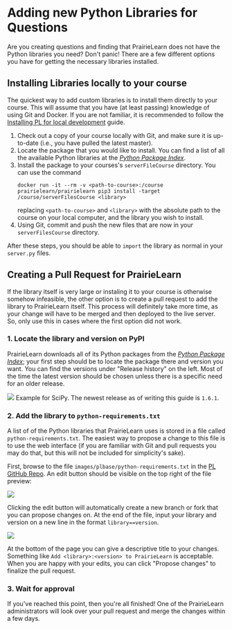 # Adding new Python Libraries for Questions

Are you creating questions and finding that PrairieLearn does not have the Python libraries you need? Don't panic! There are a few different options you have for getting the necessary libraries installed.

## Installing Libraries locally to your course

The quickest way to add custom libraries is to install them directly to your course. This will assume that you have (at least passing) knowledge of using Git and Docker. If you are not familiar, it is recommended to follow the [Installing PL for local development](../installing.md) guide.

1. Check out a copy of your course locally with Git, and make sure it is up-to-date (i.e., you have pulled the latest master).
2. Locate the package that you would like to install. You can find a list of all the available Python libraries at the [_Python Package Index_](https://pypi.org).
3. Install the package to your courses's `serverFileCourse` directory. You can use the command
   ```
   docker run -it --rm -v <path-to-course>:/course prairielearn/prairielearn pip3 install -target /course/serverFilesCourse <library>
   ```
   replacing `<path-to-course>` and `<library>` with the absolute path to the course on your local computer, and the library you wish to install.
4. Using Git, commit and push the new files that are now in your `serverFilesCourse` directory.

After these steps, you should be able to `import` the library as normal in your `server.py` files.

## Creating a Pull Request for PrairieLearn

If the library itself is very large or instaling it to your course is otherwise somehow infeasible, the other option is to create a pull request to add the library to PrairieLearn itself. This process will definitely take more time, as your change will have to be merged and then deployed to the live server. So, only use this in cases where the first option did not work.

### 1. Locate the library and version on PyPI

PrairieLearn downloads all of its Python packages from the [_Python Package Index_](https://pypi.org); your first step should be to locate the package there and version you want. You can find the versions under "Release history" on the left. Most of the time the latest version should be chosen unless there is a specific need for an older release.

![](scipy_version.png)
Example for SciPy. The newest release as of writing this guide is `1.6.1`.

### 2. Add the library to `python-requirements.txt`

A list of of the Python libraries that PrairieLearn uses is stored in a file called `python-requirements.txt`. The easiest way to propose a change to this file is to use the web interface (if you are familiar with Git and pull requests you may do that, but this will not be included for simplicity's sake).

First, browse to the file `images/plbase/python-requirements.txt` in the [PL GitHub Repo](https://github.com/prairielearn/prairielearn). An edit button should be visible on the top right of the file preview:

![](edit_btn.png)

Clicking the edit button will automatically create a new branch or fork that you can propose changes on. At the end of the file, input your library and version on a new line in the format `library==version`.

![](scipy_propose.png)

At the bottom of the page you can give a descriptive title to your changes. Something like `Add <library>:<version> to PrairieLearn` is acceptable. When you are happy with your edits, you can click "Propose changes" to finalize the pull request.

### 3. Wait for approval

If you've reached this point, then you're all finished! One of the PrairieLearn administrators will look over your pull request and merge the changes within a few days.
